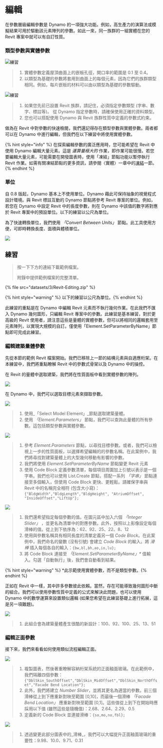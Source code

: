 # 編輯

在參數層級編輯參數是 Dynamo 的一項強大功能。例如，高生產力的演算法或模擬結果可用於驅動該元素陣列的參數。如此一來，同一族群的一組實體在您的 Revit 專案中就可以有自訂性質。

### 類型參數與實體參數

![練習](images/3/32(2).jpg)

> 1. 實體參數定義屋頂曲面上的嵌板孔徑，開口率的範圍是 0.1 至 0.4。
> 2. 以類型為基礎的參數將套用到曲面上的每個元素，因為它們的族群類型相同。例如，每片嵌板的材料可以由以類型為基礎的參數驅動。

![練習](../.gitbook/assets/params.jpg)

> 1. 如果您先前已設置 Revit 族群，請記住，必須指定參數類型 (字串、數字、標註等)。 從 Dynamo 指定參數時，請確保使用正確的資料類型。
> 2. 您也可以搭配使用 Dynamo 與 Revit 族群性質中定義的參數式約束。

做為在 Revit 中對參數的快速檢閱，我們還記得存在類型參數與實體參數。兩者都可以在 Dynamo 中進行編輯，但我們在以下練習中將使用實體參數。

{% hint style="info" %} 
在探索編輯參數的廣泛應用時，您可能希望在 Revit 中使用 Dynamo 編輯大量元素。這是 _運算量極大的_ 作業，即作業可能很慢。若您要編輯大量元素，可能需要在開發圖表時，使用「凍結」節點功能以暫停執行 Revit 作業。如需有關凍結節點的更多資訊，請參閱〈實體〉一章中的[凍結](../essential-nodes-and-concepts/5\_geometry-for-computational-design/5-6\_solids.md#freezing)一節。
{% endhint %}

### 單位

自 0.8 版起，Dynamo 基本上不使用單位。Dynamo 藉此可保持抽象的視覺程式設計環境。與 Revit 標註互動的 Dynamo 節點將參考 Revit 專案的單位。例如，若您在 Dynamo 中設定 Revit 中的長度參數，則在 Dynamo 中該值的數字將對應於 Revit 專案中的預設單位。以下的練習以公尺為單位。

為了快速轉換單位，我們使用 _「Convert Between Units」_ 節點。此工具使用方便，可即時轉換長度、面積與體積單位。

![](images/3/editing-units.jpg)

## 練習

> 按一下下方的連結下載範例檔案。
>
> 附錄中提供範例檔案的完整清單。

{% file src="datasets/3/Revit-Editing.zip" %}

{% hint style="warning" %} 以下的練習以公尺為單位。{% endhint %}

此練習的重點是在 Dynamo 中編輯 Revit 元素而不執行幾何作業。在此我們不匯入 Dynamo 幾何圖形，只編輯 Revit 專案中的參數。此練習是基本練習，對於更高級的 Revit 使用者，請注意這些是量體的實體參數，但可以將相同的邏輯套用至元素陣列，以實現大規模的自訂。僅使用「Element.SetParameterByName」節點即可完成此練習。

### 編輯建築量體參數

先從本節的範例 Revit 檔案開始。我們已移除上一節的結構元素與自適應桁架。在本練習中，我們將重點瞭解 Revit 中的參數式骨架以及 Dynamo 中的操控。

在 Revit 的量體中選取建築，我們將在性質面板中看到實體參數的陣列。

![](images/3/editing-exercise01.jpg)

在 Dynamo 中，我們可以選取目標元素來擷取參數。

![](images/3/editing-exercise02.jpg)

> 1. 使用_「Select Model Element」_節點選取建築量體。
> 2. 使用 _「Element.Parameters」_ 節點，我們可以查詢此量體的所有參數。這包括類型參數與實體參數。

![](images/3/editing-exercise03.jpg)

> 1. 參考 _Element.Parameters_ 節點，以尋找目標參數。或者，我們可以檢視上一步的性質面板，以選擇希望編輯的的參數名稱。在此案例中，我們將尋找對建築量體上的大型幾何移動有影響的參數。
> 2. 我們將使用 _Element.SetParameterByName_ 節點變更 Revit 元素
> 3. 使用 Code Block 定義參數清單，每個項目周圍加上引號以表示是一個字串。我們也可以使用 List.Create 節點，搭配一系列 _「字串」_ 節點連接至多個輸入，但使用 Code Block 更快、更輕鬆。請確保字串與 Revit 中的名稱完全相符 (包含大小寫)：`{"BldgWidth","BldgLength","BldgHeight", "AtriumOffset", "InsideOffset","LiftUp"};`

![](images/3/editing-exercise04.jpg)

> 1. 我們還希望指定每個參數的值。在圖元區中加入六個 _「Integer Slider」_ ，並更名為清單中的對應參數。此外，按照以上影像設定每個滑棒的值。從上到下依序為：62、92、25、22、8、12
> 2. 使用與參數名稱具有相同長度的清單定義另一個 _Code Block_。在此案例中，我們命名的變數 (沒有引號) 會建立 _Code Block_ 的輸入。將 _滑棒_ 插入每個各自的輸入：`{bw,bl,bh,ao,io,lu};`
> 3. 將 Code Block 連接至 _「Element.SetParameterByName」*_ 值輸入。勾選「自動執行」後，我們會自動看到結果。

{% hint style="warning" %} *此示範使用實體參數，而不是類型參數。{% endhint %}

正如在 Revit 中一樣，其中許多參數彼此依賴。當然，存在可能導致幾何圖形中斷的組合。我們可以使用參數性質中定義的公式來解決此問題，也可以使用 Dynamo 中的數學運算來設置類似邏輯 (如果您希望在此練習基礎上進行拓展，這是另一項難題)。

![](images/3/editing-exercise05.jpg)

> 1. 此組合會為建築量體產生很酷的新設計：100、92、100、25、13、51

### 編輯正面參數

接下來，我們來看看如何使用類似流程編輯正面。

![](images/3/editing-exercise06.jpg)

> 1. 複製圖表，然後著重瞭解容納桁架系統的正面釉面玻璃。在此範例中，我們隔離四個參數：`{"DblSkin_SouthOffset","DblSkin_MidOffset","DblSkin_NorthOffset","Facade Bend Location"};`
> 2. 此外，我們將建立 _Number Slider_，並將其更名為適當的參數。前三個滑棒從上到下應重新對映至範圍 [0,10]，而最後一個滑棒 _「Facade Bend Location」_ 應重新對映至範圍 [0,1]。這些值從上到下在開始時應採用以下值 (雖然這些是隨機值)：2.68、2.64、2.29、0.5
> 3. 定義新的 Code Block 並連接滑棒：`{so,mo,no,fbl};`

![](images/3/editing-exercise07.jpg)

> 1. 透過變更此部分圖表中的_滑棒_，我們可以大幅提升正面釉面玻璃的重要性：9.98、10.0、9.71、0.31
